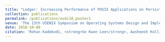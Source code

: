 ```yaml
---
title: "Ledger: Increasing Performance of POSIX Applications on Persistent Memory"
collection: publications
permalink: /publications/osdi18_poster1
venue: 'The 13th USENIX Symposium on Operating Systems Design and Implementation (OSDI 2018)'
date: 2018-10-08
citation: 'Rohan Kadekodi, <strong>Se Kwon Lee</strong>, Aasheesh Kolli, and Vijay Chidambaram, <font color="blue"><strong>Poster</strong></font> at <i>the 13th USENIX Symposium on Operating Systems Design and Implementation</i> (<strong>OSDI 2018</strong>).'
---
```

